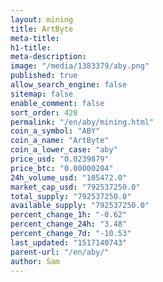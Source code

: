 ```yaml
---
layout: mining
title: ArtByte
meta-title: 
h1-title: 
meta-description: 
image: "/media/1383379/aby.png"
published: true
allow_search_engine: false
sitemap: false
enable_comment: false
sort_order: 420
permalink: "/en/aby/mining.html"
coin_a_symbol: "ABY"
coin_a_name: "ArtByte"
coin_a_lower_case: "aby"
price_usd: "0.0239879"
price_btc: "0.00000204"
24h_volume_usd: "105472.0"
market_cap_usd: "792537250.0"
total_supply: "792537250.0"
available_supply: "792537250.0"
percent_change_1h: "-0.62"
percent_change_24h: "3.48"
percent_change_7d: "-10.53"
last_updated: "1517140743"
parent-url: "/en/aby/"
author: Sam
---
```


